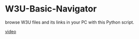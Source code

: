 # W3U-Basic-Navigator
browse W3U files and its links in your PC with this Python script.

[video](https://github.com/user-attachments/assets/b23a60b9-7d7f-44fe-b07d-90ffc28c93e1)
